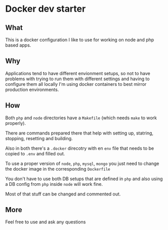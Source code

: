 # Docker dev starter

## What

This is a docker configuration I like to use for working on node and php based apps.

## Why

Applications tend to have different envionment setups, 
so not to have problems with trying to run them with different settings
and having to configure them all locally 
I'm using docker containers to best mirror production environments.


## How

Both `php` and `node` directories have a `Makefile` (which needs `make` to work properly).

There are commands prepared there that help with setting up, statring, stopping, resetting and building.

Also in both there's a `.docker` direcotry with en `env` file that needs to be copied to `.env` and filled out.

To use a proper version of `node`, `php`, `mysql`, `mongo` you just need to change the docker image in the corresponding `Dockerfile`

You don't have to use both DB setups that are defined in `php` and also using a DB config from `php` inside `node` will work fine.

Most of that stuff can be changed and commented out.

## More

Feel free to use and ask any questions
